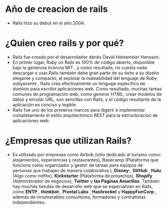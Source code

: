 Año de creacion de rails
=============
  * Rails hizo su debut en el año 2004.

¿Quien creo rails y por qué?
=============
  * Rails fue creado por el desarrollador danés David Heinemeier Hansson.
  * En primer lugar, Ruby on Rails es 100% de código abierto, disponible bajo la generosa licencia MIT , y como resultado, no cuesta nada descargar o usar.Rails también debe gran parte de su éxito a su diseño elegante y compacto; al explotar la maleabilidad del lenguaje de Ruby subyacente , Rails crea efectivamente un lenguaje específico de dominio para escribir aplicaciones web. Como resultado, muchas tareas comunes de programación web, como generar HTML, crear modelos de datos y enrutar URL, son sencillas con Rails, y el código resultante de la aplicación es conciso y legible.
  * Rails fue uno de los primeros marcos para digerir e implementar completamente el estilo arquitectónico REST para la estructuración de aplicaciones web.

¿Empresas que utilizan Rails?
=============
  * Es utilizado por empresas como Airbnb (sitio dedicado al turismo como: alojamientos, experiencias y restaurantes), Basecamp (Plataforma que funciona como organizador y gestor de tareas para equipos de personas que trabajan de manera colaborativa.), **Disney** , **GitHub** , **Hulu** (Algo como netflix), **Kickstarter** (Plataforma de proyectos), **Shopify** (Administrador de negocios), **Twitter** y **las Páginas Amarillas**. También hay muchas tiendas de desarrollo web que se especializan en Rails, como **ENTP** , **thinkbot** , **Pivotal Labs** , **Hashrocket** y **HappyFunCorp** , además de innumerables consultores, formadores y contratistas independientes.